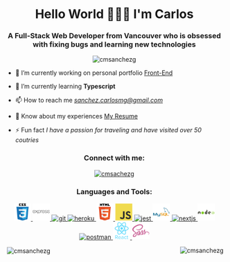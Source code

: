 <h1 align="center">Hello World 👩🏼‍💻 I'm Carlos </h1> 
<h3 align="center">A Full-Stack Web Developer from Vancouver who is obsessed with fixing bugs and learning new technologies</h3>
<p align="center"> <img src="https://komarev.com/ghpvc/?username=cmsanchezg&label=Profile%20views&color=0e75b6&style=flat" alt="cmsanchezg" /> </p>

- 🔭 I’m currently working on personal portfolio 
[Front-End](https://github.com/cmsanchezg/carlos-dev-portfolio) 

- 🌱 I’m currently learning **Typescript**

- 📫 How to reach me *sanchez.carlosmg@gmail.com*

- 📄 Know about my experiences [My Resume](https://drive.google.com/file/d/1PWuFWYc12J9oCykHpPGPzNx_Eg-pTaZU/view?usp=drive_link)

- ⚡ Fun fact *I have a passion for traveling and have visited over 50 coutries*

<h3 align="center">Connect with me:</h3>
<p align="center">
<!-- <a href="https://codepen.io/cmsanchezg" target="blank"><img align="center" src="https://raw.githubusercontent.com/rahuldkjain/github-profile-readme-generator/master/src/images/icons/Social/codepen.svg" alt="cmsanchezg" height="30" width="40" /></a> -->
<a href="https://www.linkedin.com/in/carlitostraveller/" target="blank"><img align="center" src="https://raw.githubusercontent.com/rahuldkjain/github-profile-readme-generator/master/src/images/icons/Social/linked-in-alt.svg" alt="cmsachezg" height="30" width="40" /></a>
<!-- <a href="https://stackoverflow.com/users/22355970/carlos-sanchez" target="blank"><img align="center" src="https://raw.githubusercontent.com/rahuldkjain/github-profile-readme-generator/master/src/images/icons/Social/stack-overflow.svg" alt="cmsachezg" height="30" width="40" /></a> -->
<!-- <a href="https://www.codechef.com/users/cmsanchezg" target="blank"><img align="center" src="https://cdn.jsdelivr.net/npm/simple-icons@3.1.0/icons/codechef.svg" alt="cmsanchezg" height="30" width="40" /></a> -->
<!-- <a href="https://leetcode.com/cmsanchezg/" target="blank"><img align="center" src="https://raw.githubusercontent.com/rahuldkjain/github-profile-readme-generator/master/src/images/icons/Social/leet-code.svg" alt="cmsanchezg" height="30" width="40" /></a> -->
</p>


<h3 align="center">Languages and Tools:</h3>
<p align="center"> 
<!--   <a href="https://getbootstrap.com" target="_blank" rel="noreferrer"> <img src="https://raw.githubusercontent.com/devicons/devicon/master/icons/bootstrap/bootstrap-plain-wordmark.svg" alt="bootstrap" width="40" height="40"/> </a>  -->
  <a href="https://www.w3schools.com/css/" target="_blank" rel="noreferrer"> <img src="https://raw.githubusercontent.com/devicons/devicon/master/icons/css3/css3-original-wordmark.svg" alt="css3" width="40" height="40"/> </a> 
  <a href="https://expressjs.com" target="_blank" rel="noreferrer"> <img src="https://raw.githubusercontent.com/devicons/devicon/master/icons/express/express-original-wordmark.svg" alt="express" width="40" height="40"/> </a> 
<!--   <a href="https://www.figma.com/" target="_blank" rel="noreferrer"> <img src="https://www.vectorlogo.zone/logos/figma/figma-icon.svg" alt="figma" width="40" height="40"/> </a>  -->
  <a href="https://git-scm.com/" target="_blank" rel="noreferrer"> <img src="https://www.vectorlogo.zone/logos/git-scm/git-scm-icon.svg" alt="git" width="40" height="40"/> </a> <a href="https://heroku.com" target="_blank" rel="noreferrer"> <img src="https://www.vectorlogo.zone/logos/heroku/heroku-icon.svg" alt="heroku" width="40" height="40"/> </a> <a href="https://www.w3.org/html/" target="_blank" rel="noreferrer"> <img src="https://raw.githubusercontent.com/devicons/devicon/master/icons/html5/html5-original-wordmark.svg" alt="html5" width="40" height="40"/> </a> <a href="https://developer.mozilla.org/en-US/docs/Web/JavaScript" target="_blank" rel="noreferrer"> <img src="https://raw.githubusercontent.com/devicons/devicon/master/icons/javascript/javascript-original.svg" alt="javascript" width="40" height="40"/> </a> <a href="https://jestjs.io" target="_blank" rel="noreferrer"> <img src="https://www.vectorlogo.zone/logos/jestjsio/jestjsio-icon.svg" alt="jest" width="40" height="40"/> </a> <a href="https://www.mysql.com/" target="_blank" rel="noreferrer"> <img src="https://raw.githubusercontent.com/devicons/devicon/master/icons/mysql/mysql-original-wordmark.svg" alt="mysql" width="40" height="40"/> </a> <a href="https://nextjs.org/" target="_blank" rel="noreferrer"> <img src="https://cdn.worldvectorlogo.com/logos/nextjs-2.svg" alt="nextjs" width="40" height="40"/> </a> <a href="https://nodejs.org" target="_blank" rel="noreferrer"> <img src="https://raw.githubusercontent.com/devicons/devicon/master/icons/nodejs/nodejs-original-wordmark.svg" alt="nodejs" width="40" height="40"/> </a> <a href="https://postman.com" target="_blank" rel="noreferrer"> <img src="https://www.vectorlogo.zone/logos/getpostman/getpostman-icon.svg" alt="postman" width="40" height="40"/> </a> <a href="https://reactjs.org/" target="_blank" rel="noreferrer"> <img src="https://raw.githubusercontent.com/devicons/devicon/master/icons/react/react-original-wordmark.svg" alt="react" width="40" height="40"/> </a> <a href="https://sass-lang.com" target="_blank" rel="noreferrer"> <img src="https://raw.githubusercontent.com/devicons/devicon/master/icons/sass/sass-original.svg" alt="sass" width="40" height="40"/> </a> 
<!--   <a href="https://tailwindcss.com/" target="_blank" rel="noreferrer"> <img src="https://www.vectorlogo.zone/logos/tailwindcss/tailwindcss-icon.svg" alt="tailwind" width="40" height="40"/> </a> <a href="https://www.typescriptlang.org/" target="_blank" rel="noreferrer"> <img src="https://raw.githubusercontent.com/devicons/devicon/master/icons/typescript/typescript-original.svg" alt="typescript" width="40" height="40"/> </a> </p> -->

<p><img align="right" src="https://github-readme-stats.vercel.app/api/top-langs?username=cmsanchezg&show_icons=true&locale=en&layout=compact" alt="cmsanchezg" /></p>

<p>&nbsp;<img align="center" src="https://github-readme-stats.vercel.app/api?username=cmsanchezg&show_icons=true&locale=en" alt="cmsanchezg" /></p>
